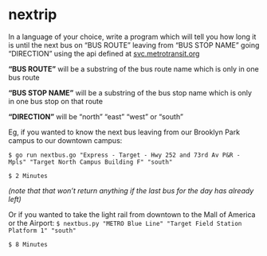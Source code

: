 # nextrip

In a language of your choice, write a program which will tell you how long it is until the next bus on “BUS ROUTE” leaving from “BUS STOP NAME” going “DIRECTION” using the api defined at [svc.metrotransit.org](http://svc.metrotransit.org/)

**“BUS ROUTE”** will be a substring of the bus route name which is only in one bus route

**“BUS STOP NAME”** will be a substring of the bus stop name which is only in one bus stop on that route

**“DIRECTION”** will be “north” “east” “west” or “south”

Eg, if you wanted to know the next bus leaving from our Brooklyn Park campus to our downtown campus:

``
$ go run nextbus.go "Express - Target - Hwy 252 and 73rd Av P&R - Mpls" "Target North Campus Building F" "south"
``

``
$ 2 Minutes
``

_(note that that won’t return anything if the last bus for the day has already left)_

Or if you wanted to take the light rail from downtown to the Mall of America or the Airport:
``
$ nextbus.py "METRO Blue Line" "Target Field Station Platform 1" "south"
 ``
 
 ``
$ 8 Minutes
``
